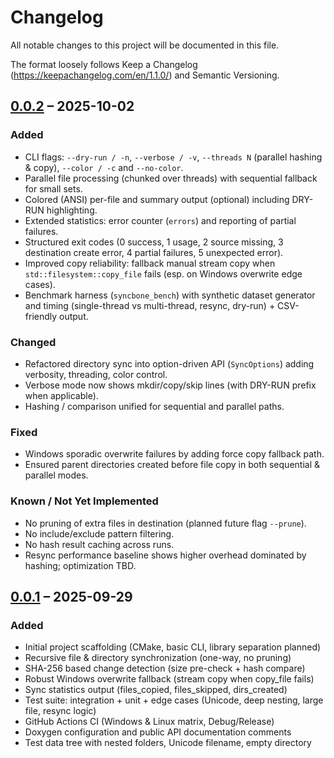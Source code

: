 # Changelog
All notable changes to this project will be documented in this file.

The format loosely follows Keep a Changelog (https://keepachangelog.com/en/1.1.0/) and Semantic Versioning.

## [0.0.2] – 2025-10-02
### Added
- CLI flags: `--dry-run / -n`, `--verbose / -v`, `--threads N` (parallel hashing & copy), `--color / -c` and `--no-color`.
- Parallel file processing (chunked over threads) with sequential fallback for small sets.
- Colored (ANSI) per-file and summary output (optional) including DRY-RUN highlighting.
- Extended statistics: error counter (`errors`) and reporting of partial failures.
- Structured exit codes (0 success, 1 usage, 2 source missing, 3 destination create error, 4 partial failures, 5 unexpected error).
- Improved copy reliability: fallback manual stream copy when `std::filesystem::copy_file` fails (esp. on Windows overwrite edge cases).
- Benchmark harness (`syncbone_bench`) with synthetic dataset generator and timing (single-thread vs multi-thread, resync, dry-run) + CSV-friendly output.

### Changed
- Refactored directory sync into option-driven API (`SyncOptions`) adding verbosity, threading, color control.
- Verbose mode now shows mkdir/copy/skip lines (with DRY-RUN prefix when applicable).
- Hashing / comparison unified for sequential and parallel paths.

### Fixed
- Windows sporadic overwrite failures by adding force copy fallback path.
- Ensured parent directories created before file copy in both sequential & parallel modes.

### Known / Not Yet Implemented
- No pruning of extra files in destination (planned future flag `--prune`).
- No include/exclude pattern filtering.
- No hash result caching across runs.
- Resync performance baseline shows higher overhead dominated by hashing; optimization TBD.

## [0.0.1] – 2025-09-29
### Added
- Initial project scaffolding (CMake, basic CLI, library separation planned)
- Recursive file & directory synchronization (one-way, no pruning)
- SHA-256 based change detection (size pre-check + hash compare)
- Robust Windows overwrite fallback (stream copy when copy_file fails)
- Sync statistics output (files_copied, files_skipped, dirs_created)
- Test suite: integration + unit + edge cases (Unicode, deep nesting, large file, resync logic)
- GitHub Actions CI (Windows & Linux matrix, Debug/Release)
- Doxygen configuration and public API documentation comments
- Test data tree with nested folders, Unicode filename, empty directory

[0.0.2]: https://github.com/LANclave/SyncBone/releases/tag/v0.0.2
[0.0.1]: https://github.com/LANclave/SyncBone/releases/tag/v0.0.1